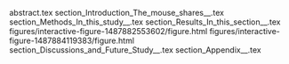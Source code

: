 abstract.tex
section_Introduction_The_mouse_shares__.tex
section_Methods_In_this_study__.tex
section_Results_In_this_section__.tex
figures/interactive-figure-1487882553602/figure.html
figures/interactive-figure-1487884119383/figure.html
section_Discussions_and_Future_Study__.tex
section_Appendix__.tex
